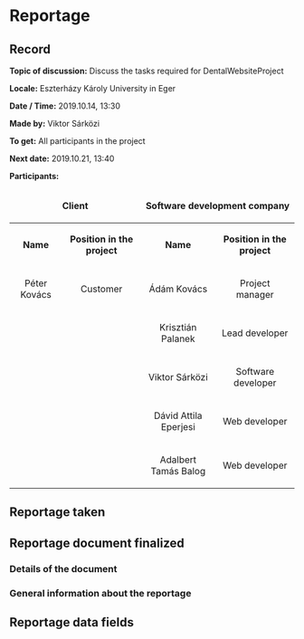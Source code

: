 # Reportage
## Record

__Topic of discussion:__ Discuss the tasks required for DentalWebsiteProject

__Locale:__ Eszterházy Károly University in Eger

__Date / Time:__ 2019.10.14, 13:30

__Made by:__ Viktor Sárközi

__To get:__ All participants in the project

__Next date:__ 2019.10.21, 13:40

__Participants:__

<table>
  <thead>
  <tr>
    <td colspan=2><b><p align="center">Client</p></b></td>
    <td colspan=2><b><p align="center">Software development company</p></b></td>
  </tr>
  </thead>
  <tr>
    <td><b><p align="center">Name</p></b></td>
    <td><b><p align="center">Position in the project</p></b></td>
    <td><b><p align="center">Name</p></b></td>
    <td><b><p align="center">Position in the project</p></b></td>
  </tr>
  <td><p align="center">Péter Kovács</p></td>
  <td><p align="center">Customer</p></td>
  <td><p align="center">Ádám Kovács</p></td>
  <td><p align="center">Project manager</p></td>
  </tr>
  <tr>
  <td> </td>
  <td> </td>
  <td><p align="center">Krisztián Palanek</p></td>
  <td><p align="center">Lead developer</p></td>
  </tr>
  <tr>
  <td> </td>
  <td> </td>
  <td><p align="center">Viktor Sárközi</p></td>
  <td><p align="center">Software developer</p></td>
  </tr>
  <tr>
  <td> </td>
  <td> </td>
  <td><p align="center">Dávid Attila Eperjesi</p></td>
  <td><p align="center">Web developer</p></td>
  </tr>
  <tr>
  <td> </td>
  <td> </td>
  <td><p align="center">Adalbert Tamás Balog</p></td>
  <td><p align="center">Web developer</p></td>
  </tr>  
</table>

## Reportage taken


## Reportage document finalized
### Details of the document


### General information about the reportage

## Reportage data fields
